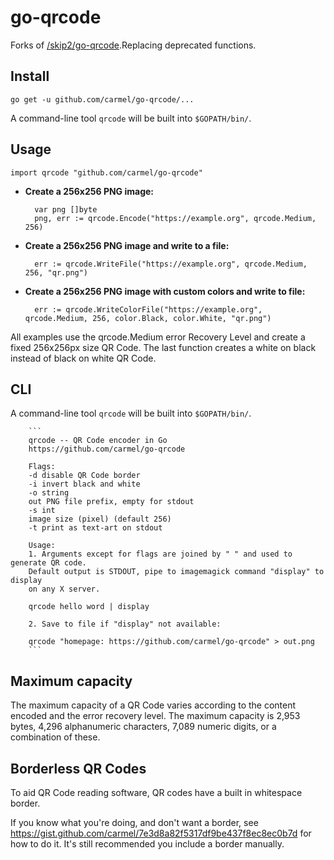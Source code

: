 # go-qrcode

Forks of [/skip2/go-qrcode](https://github.com/skip2/go-qrcode).Replacing deprecated functions.

## Install

    go get -u github.com/carmel/go-qrcode/...

A command-line tool `qrcode` will be built into `$GOPATH/bin/`.

## Usage

    import qrcode "github.com/carmel/go-qrcode"

- **Create a 256x256 PNG image:**

        var png []byte
        png, err := qrcode.Encode("https://example.org", qrcode.Medium, 256)

- **Create a 256x256 PNG image and write to a file:**

        err := qrcode.WriteFile("https://example.org", qrcode.Medium, 256, "qr.png")

- **Create a 256x256 PNG image with custom colors and write to file:**

        err := qrcode.WriteColorFile("https://example.org", qrcode.Medium, 256, color.Black, color.White, "qr.png")

All examples use the qrcode.Medium error Recovery Level and create a fixed 256x256px size QR Code. The last function creates a white on black instead of black on white QR Code.

## CLI

A command-line tool `qrcode` will be built into `$GOPATH/bin/`.

        ```
        qrcode -- QR Code encoder in Go
        https://github.com/carmel/go-qrcode

        Flags:
        -d disable QR Code border
        -i invert black and white
        -o string
        out PNG file prefix, empty for stdout
        -s int
        image size (pixel) (default 256)
        -t print as text-art on stdout

        Usage:
        1. Arguments except for flags are joined by " " and used to generate QR code.
        Default output is STDOUT, pipe to imagemagick command "display" to display
        on any X server.

        qrcode hello word | display

        2. Save to file if "display" not available:

        qrcode "homepage: https://github.com/carmel/go-qrcode" > out.png
        ```

## Maximum capacity

The maximum capacity of a QR Code varies according to the content encoded and the error recovery level. The maximum capacity is 2,953 bytes, 4,296 alphanumeric characters, 7,089 numeric digits, or a combination of these.

## Borderless QR Codes

To aid QR Code reading software, QR codes have a built in whitespace border.

If you know what you're doing, and don't want a border, see <https://gist.github.com/carmel/7e3d8a82f5317df9be437f8ec8ec0b7d> for how to do it. It's still recommended you include a border manually.
